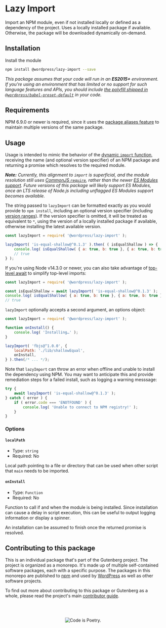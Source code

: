 # Lazy Import

Import an NPM module, even if not installed locally or defined as a dependency of the project. Uses a locally installed package if available. Otherwise, the package will be downloaded dynamically on-demand.

## Installation

Install the module

```bash
npm install @wordpress/lazy-import --save
```

_This package assumes that your code will run in an **ES2015+** environment. If you're using an environment that has limited or no support for such language features and APIs, you should include [the polyfill shipped in `@wordpress/babel-preset-default`](https://github.com/WordPress/gutenberg/tree/HEAD/packages/babel-preset-default#polyfill) in your code._

## Requirements

NPM 6.9.0 or newer is required, since it uses the [package aliases feature](https://github.com/npm/rfcs/blob/latest/implemented/0001-package-aliases.md) to maintain multiple versions of the same package.

## Usage

Usage is intended to mimic the behavior of the [dynamic `import` function](https://developer.mozilla.org/en-US/docs/Web/JavaScript/Reference/Statements/import#Dynamic_Imports), receiving the name (and optional version specifier) of an NPM package and returning a promise which resolves to the required module.

_**Note:** Currently, this alignment to `import` is superficial, and the module resolution still uses [CommonJS `require`](https://nodejs.org/docs/latest-v12.x/api/modules.html#modules_require_id), rather than the newer [ES Modules support](https://nodejs.org/docs/latest-v14.x/api/esm.html). Future versions of this package will likely support ES Modules, once an LTS release of Node.js including unflagged ES Modules support becomes available._

The string passed to `lazyImport` can be formatted exactly as you would provide to `npm install`, including an optional version specifier (including [version ranges](https://docs.npmjs.com/misc/semver#ranges)). If the version specifier is omitted, it will be treated as equivalent to `*`, using the version of a locally installed package if available, otherwise installing the latest available version.

```js
const lazyImport = require( '@wordpress/lazy-import' );

lazyImport( 'is-equal-shallow@^0.1.3' ).then( ( isEqualShallow ) => {
	console.log( isEqualShallow( { a: true, b: true }, { a: true, b: true } ) );
	// true
} );
```

If you're using Node v14.3.0 or newer, you can also take advantage of [top-level await](https://v8.dev/features/top-level-await) to simplify top-level imports:

```js
const lazyImport = require( '@wordpress/lazy-import' );

const isEqualShallow = await lazyImport( 'is-equal-shallow@^0.1.3' );
console.log( isEqualShallow( { a: true, b: true }, { a: true, b: true } ) );
// true
```

`lazyImport` optionally accepts a second argument, an options object:

```js
const lazyImport = require( '@wordpress/lazy-import' );

function onInstall() {
	console.log( 'Installing…' );
}

lazyImport( 'fbjs@^1.0.0', {
	localPath: './lib/shallowEqual',
	onInstall,
} ).then(/* ... */);
```

Note that `lazyImport` can throw an error when offline and unable to install the dependency using NPM. You may want to anticipate this and provide remediation steps for a failed install, such as logging a warning messsage:

```js
try {
	await lazyImport( 'is-equal-shallow@^0.1.3' );
} catch ( error ) {
	if ( error.code === 'ENOTFOUND' ) {
		console.log( 'Unable to connect to NPM registry!' );
	}
}
```

### Options

#### `localPath`

-   Type: `string`
-   Required: No

Local path pointing to a file or directory that can be used when other script that `main` needs to be imported.

#### `onInstall`

-   Type: `Function`
-   Required: No

Function to call if and when the module is being installed. Since installation can cause a delay in script execution, this can be useful to output logging information or display a spinner.

An installation can be assumed to finish once the returned promise is resolved.

## Contributing to this package

This is an individual package that's part of the Gutenberg project. The project is organized as a monorepo. It's made up of multiple self-contained software packages, each with a specific purpose. The packages in this monorepo are published to [npm](https://www.npmjs.com/) and used by [WordPress](https://make.wordpress.org/core/) as well as other software projects.

To find out more about contributing to this package or Gutenberg as a whole, please read the project's main [contributor guide](https://github.com/WordPress/gutenberg/tree/HEAD/CONTRIBUTING.md).

<br /><br /><p align="center"><img src="https://s.w.org/style/images/codeispoetry.png?1" alt="Code is Poetry." /></p>

